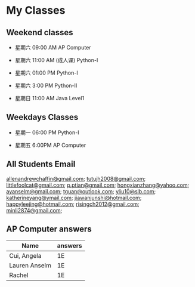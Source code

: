 # My Classes

## Weekend classes
* 星期六 09:00 AM AP Computer 
* 星期六 11:00 AM (成人课) Python-I
* 星期六 01:00 PM Python-I
* 星期六 3:00 PM Python-II

* 星期日 11:00 AM Java Level1

## Weekdays Classes
* 星期一 06:00 PM Python-I

* 星期五 6:00PM AP Computer


## All Students Email

allenandrewchaffin@gmail.com;
tutujh2008@gmail.com;
littlefoolcat@gmail.com;
p.ptian@gmail.com;
hongxianzhang@yahoo.com;
ayanselm@gmail.com;
tguan@outlook.com;
yliu10@slb.com;
katherineyang@ymail.com;
jiawanjunshi@hotmail.com;
happyleejing@hotmail.com;
risingch2012@gmail.com;
minli2874@gmail.com;

## AP Computer answers

Name | answers
|---|---|
Cui, Angela   |1E
Lauren Anselm |1E
Rachel        |1E
